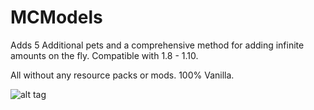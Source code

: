 # MCModels

Adds 5 Additional pets and a comprehensive method for adding infinite amounts on the fly. Compatible with 1.8 - 1.10. 

All without any resource packs or mods. 100% Vanilla.

![alt tag](https://i.imgur.com/21rqUBZ.png)
